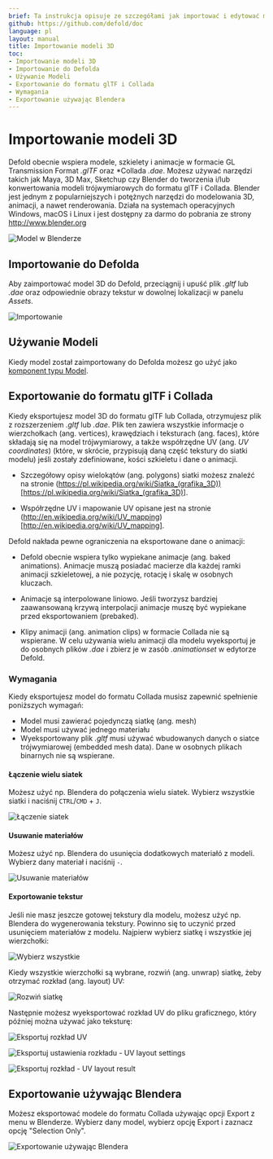 ```yaml
---
brief: Ta instrukcja opisuje ze szczegółami jak importować i edytować modele 3D.
github: https://github.com/defold/doc
language: pl
layout: manual
title: Importowanie modeli 3D
toc:
- Importowanie modeli 3D
- Importowanie do Defolda
- Używanie Modeli
- Exportowanie do formatu glTF i Collada
- Wymagania
- Exportowanie używając Blendera
---
```


# Importowanie modeli 3D
Defold obecnie wspiera modele, szkielety i animacje w formacie GL Transmission Format *.glTF* oraz *Collada *.dae*. Możesz używać narzędzi takich jak Maya, 3D Max, Sketchup czy Blender do tworzenia i/lub konwertowania modeli trójwymiarowych do formatu glTF i Collada. Blender jest jednym z popularniejszych i potężnych narzędzi do modelowania 3D, animacji, a nawet renderowania. Działa na systemach operacyjnych Windows, macOS i Linux i jest dostępny za darmo do pobrania ze strony http://www.blender.org

![Model w Blenderze](/manuals/images/model/blender.png)

## Importowanie do Defolda
Aby zaimportować model 3D do Defold, przeciągnij i upuść plik *.gltf* lub *.dae* oraz odpowiednie obrazy tekstur w dowolnej lokalizacji w panelu *Assets*.

![Importowanie](/manuals/images/model/assets.png)

## Używanie Modeli
Kiedy model został zaimportowany do Defolda możesz go użyć jako [komponent typu Model](/pl/manuals/model).

## Exportowanie do formatu glTF i Collada
Kiedy eksportujesz model 3D do formatu glTF lub Collada, otrzymujesz plik z rozszerzeniem *.gltf* lub *.dae*. Plik ten zawiera wszystkie informacje o wierzchołkach (ang. vertices), krawędziach i teksturach (ang. faces), które składają się na model trójwymiarowy, a także współrzędne UV (ang. _UV coordinates_) (które, w skrócie, przypisują daną część tekstury do siatki modelu) jeśli zostały zdefiniowane, kości szkieletu i dane o animacji.

* Szczegółowy opisy wielokątów (ang. polygons) siatki możesz znaleźć na stronie (https://pl.wikipedia.org/wiki/Siatka_(grafika_3D))[https://pl.wikipedia.org/wiki/Siatka_(grafika_3D)].

* Współrzędne UV i mapowanie UV opisane jest na stronie (http://en.wikipedia.org/wiki/UV_mapping)[http://en.wikipedia.org/wiki/UV_mapping].

Defold nakłada pewne ograniczenia na eksportowane dane o animacji:

* Defold obecnie wspiera tylko wypiekane animacje (ang. baked animations). Animacje muszą posiadać macierze dla każdej ramki animacji szkieletowej, a nie pozycję, rotację i skalę w osobnych kluczach.

* Animacje są interpolowane liniowo. Jeśli tworzysz bardziej zaawansowaną krzywą interpolacji animacje muszę być wypiekane przed eksportowaniem (prebaked).

* Klipy animacji (ang. animation clips) w formacie Collada nie są wspierane. W celu używania wielu animacji dla modelu wyeksportuj je do osobnych plików *.dae* i zbierz je w zasób *.animationset* w edytorze Defold.

### Wymagania
Kiedy eksportujesz model do formatu Collada musisz zapewnić spełnienie poniższych wymagań:

* Model musi zawierać pojedynczą siatkę (ang. mesh)
* Model musi używać jednego materiału
* Wyeksportowany plik *.gltf* musi używać wbudowanych danych o siatce trójwymiarowej (embedded mesh data). Dane w osobnych plikach binarnych nie są wspierane.

#### Łączenie wielu siatek
Możesz użyć np. Blendera do połączenia wielu siatek. Wybierz wszystkie siatki i naciśnij `CTRL`/`CMD` + `J`.

![Łączenie siatek](/manuals/images/model/blender_join_meshes.png)

#### Usuwanie materiałów
Możesz użyć np. Blendera do usunięcia dodatkowych materiałó z modeli. Wybierz dany materiał i naciśnij `-`.

![Usuwanie materiałów](/manuals/images/model/blender_remove_materials.png)


#### Exportowanie tekstur
Jeśli nie masz jeszcze gotowej tekstury dla modelu, możesz użyć np. Blendera do wygenerowania tekstury. Powinno się to uczynić przed usunięciem materiałów z modelu. Najpierw wybierz siatkę i wszystkie jej wierzchołki:

![Wybierz wszystkie](/manuals/images/model/blender_select_all_vertices.png)

Kiedy wszystkie wierzchołki są wybrane, rozwiń (ang. unwrap) siatkę, żeby otrzymać rozkład (ang. layout) UV:

![Rozwiń siatkę](/manuals/images/model/blender_unwrap_mesh.png)

Następnie możesz wyeksportować rozkład UV do pliku graficznego, który później można używać jako teksturę:

![Eksportuj rozkład UV](/manuals/images/model/blender_export_uv_layout.png)

![Eksportuj ustawienia rozkładu - UV layout settings](/manuals/images/model/blender_export_uv_layout_settings.png)

![Eksportuj rozkład - UV layout result](/manuals/images/model/blender_export_uv_layout_result.png)


## Exportowanie używając Blendera
Możesz eksportować modele do formatu Collada używając opcji Export z menu w Blenderze. Wybierz dany model, wybierz opcję Export i zaznacz opcję "Selection Only".

![Exportowanie używając Blendera](/manuals/images/model/blender_export.png)